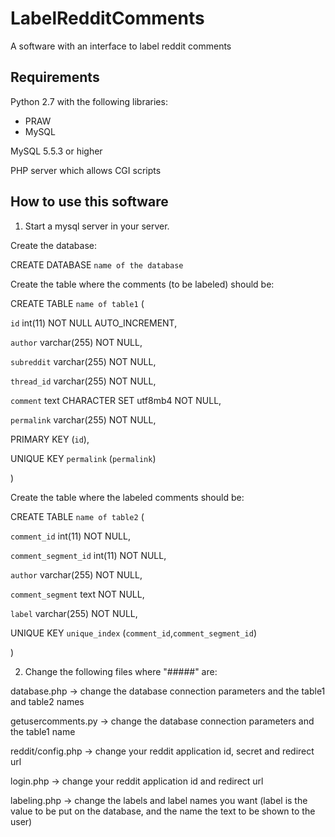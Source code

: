 # LabelRedditComments
A software with an interface to label reddit comments

## Requirements

Python 2.7 with the following libraries:

- PRAW
- MySQL

MySQL 5.5.3 or higher

PHP server which allows CGI scripts

## How to use this software

1) Start a mysql server in your server.

Create the database:

CREATE DATABASE `name of the database`

Create the table where the comments (to be labeled) should be:


CREATE TABLE `name of table1` (

  `id` int(11) NOT NULL AUTO_INCREMENT,
  
  `author` varchar(255) NOT NULL,
  
  `subreddit` varchar(255) NOT NULL,
  
  `thread_id` varchar(255) NOT NULL,
  
  `comment` text CHARACTER SET utf8mb4 NOT NULL,
  
  `permalink` varchar(255) NOT NULL,
  
  PRIMARY KEY (`id`),
  
  UNIQUE KEY `permalink` (`permalink`)
  
)

Create the table where the labeled comments should be:

CREATE TABLE `name of table2` (

  `comment_id` int(11) NOT NULL,
  
  `comment_segment_id` int(11) NOT NULL,
  
  `author` varchar(255) NOT NULL,
  
  `comment_segment` text NOT NULL,
  
  `label` varchar(255) NOT NULL,
  
  UNIQUE KEY `unique_index` (`comment_id`,`comment_segment_id`)
  
)

2) Change the following files where "#####" are:

database.php -> change the database connection parameters and the table1 and table2 names

getusercomments.py -> change the database connection parameters and the table1 name

reddit/config.php -> change your reddit application id, secret and redirect url

login.php -> change your reddit application id and redirect url

labeling.php -> change the labels and label names you want (label is the value to be put on the database, and the name the text to be shown to the user)

